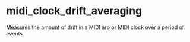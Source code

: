 # midi_clock_drift_averaging
Measures the amount of drift in a MIDI arp or MIDI clock over a period of events.
